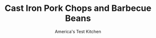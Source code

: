 ---
layout: ../../layouts/MarkdownPostLayout.astro
title: Cast Iron Pork Chops and Barbecue Beans
author: America's Test Kitchen
pubDate: 2023-03-15
description: "Take pork chops to the next level with the easy weeknight pork-n-beans supper."
image_url: https://res.cloudinary.com/hksqkdlah/image/upload/ar_1:1,c_fill,dpr_2.0,f_auto,fl_lossy.progressive.strip_profile,g_faces:auto,q_auto:low,w_344/SFS_SkilletPorkChopsBarbecueBeans_18_pduwvg
tags: ["Main Courses","Pork","Weeknight","Cast-Iron Skillet"]
calories: 3242
protein: 62
carbohydrates: 58
fats: 
fiber: 11
ingredients: ["1 teaspoon, table salt","1 teaspoon, dry mustard","1 teaspoon, smoked paprika","¼ teaspoon, cayenne pepper","4 (8- to 10-ounce), bone-in pork rib chops, ¾ to 1 inch thick, trimmed","6 slices, bacon, chopped","1 , onion, chopped","2 (15-ounce) cans, navy beans, rinsed","¼ cup, barbecue sauce","¼ cup, ketchup","¼ cup, water","1 tablespoon, cider vinegar"]
serves: 4
time: "45 minutes"
instructions: ["Combine salt, mustard, paprika, and cayenne in bowl. Pat chops dry with paper towels and sprinkle all over with spice mixture. Cook bacon in 12-inch cast-iron skillet over medium heat until crispy, 5 to 7 minutes. Using slotted spoon, transfer bacon to plate, leaving fat in skillet.","Add chops to fat left in skillet and cook until well browned on 1 side, about 5 minutes. Transfer to plate, browned side up. Add onion to now-empty skillet and cook until softened, about 5 minutes. Stir in beans, barbecue sauce, ketchup, water, vinegar, and bacon and bring to boil.","Arrange chops, browned side up, in skillet and add any accumulated juices from plate. Reduce heat to medium-low; cover; and simmer until chops register 140 degrees, 6 to 10 minutes. Serve."]
nutrition: ["1505 mg Potassium","770 mg Phosphorus","157 mg Calcium","5 mg Iron","163 mg Magnesium","1667 mg Sodium","5 mg Zinc","35 g Fat","15 mg Niacin (B3)","14 g Monounsaturated","5 g Polyunsaturated","1 mg Thiamin (B1)","4 mg Vitamin C","1 µg Vitamin D","160 mg Cholesterol","11 g Saturated","11 g Fiber","140 µg Folate (food)","11 g Sugars","7 µg Vitamin K","368 g Water","58 g Carbs","140 µg Folate equivalent (total)","62 g Protein","2 mg Vitamin E","1 µg Vitamin B12","1 mg Vitamin B6","30 µg Vitamin A","810 kcal Energy","3242 calories"]
notes: "Our favorite supermarket barbecue sauce is Bulls-Eye Original BBQ Sauce. To prevent the pork chops from curling while they cook, cut two slits about 2 inches apart through the fat and connective tissue on the side of each chop. If you like, sprinkle on some chives before serving."
---